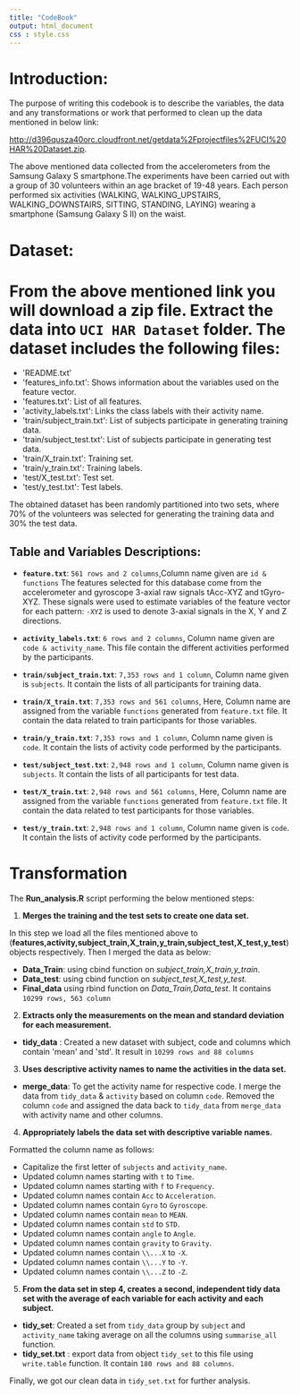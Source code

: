 ```yaml
---
title: "CodeBook"
output: html_document
css : style.css
---
```


# **Introduction**:

The purpose of writing this codebook is to describe the variables, the data and any transformations or work that performed to clean up the data mentioned in below link:

<http://d396qusza40orc.cloudfront.net/getdata%2Fprojectfiles%2FUCI%20HAR%20Dataset.zip>.

The above mentioned data collected from the accelerometers from the Samsung Galaxy S smartphone.The experiments have been carried out with a group of 30 volunteers within an age bracket of 19-48 years. Each person performed six activities (WALKING, WALKING_UPSTAIRS, WALKING_DOWNSTAIRS, SITTING, STANDING, LAYING) wearing a smartphone (Samsung Galaxy S II) on the waist. 

# **Dataset**:
From the above mentioned link you will download a zip file. Extract the data into `UCI HAR Dataset` folder.
The dataset includes the following files:
=========================================

* 'README.txt'
* 'features_info.txt': Shows information about the variables used on the feature vector.
* 'features.txt': List of all features.
* 'activity_labels.txt': Links the class labels with their activity name.
* 'train/subject_train.txt': List of subjects participate in generating training data.
* 'train/subject_test.txt': List of subjects participate in generating test data.
* 'train/X_train.txt': Training set.
* 'train/y_train.txt': Training labels.
* 'test/X_test.txt': Test set.
* 'test/y_test.txt': Test labels.

The obtained dataset has been randomly partitioned into two sets, where 70% of the volunteers was selected for generating the training data and 30% the test data.

## **Table and Variables Descriptions**:

*   **`feature.txt`**: `561 rows and 2 columns`,Column name given are `id & functions`
The features selected for this database come from the accelerometer and gyroscope 3-axial raw signals tAcc-XYZ and tGyro-XYZ. These signals were used to estimate variables of the feature vector for each pattern: `-XYZ` is used to denote 3-axial signals in the X, Y and Z directions.

*   **`activity_labels.txt`**: `6 rows and 2 columns`, Column name given are `code & activity_name`. This file contain the different activities performed by the participants.

*   **`train/subject_train.txt`**: `7,353 rows and 1 column`, Column name given is `subjects`. It contain the lists of all participants for training data.

*   **`train/X_train.txt`**: `7,353 rows and 561 columns`, Here, Column name are assigned from the variable `functions` generated from `feature.txt` file. It contain the data related to train participants for those variables.

*   **`train/y_train.txt`**: `7,353 rows and 1 column`, Column name given is `code`. It contain the lists of activity code performed by the participants.

*   **`test/subject_test.txt`**: `2,948 rows and 1 column`, Column name given is `subjects`. It contain the lists of all participants for test data.

*   **`test/X_train.txt`**: `2,948 rows and 561 columns`, Here, Column name are assigned from the variable `functions` generated from `feature.txt` file. It contain the data related to test participants for those variables.

*   **`test/y_train.txt`**: `2,948 rows and 1 column`, Column name given is `code`. It contain the lists of activity code performed by the participants.

# **Transformation**

The **Run_analysis.R** script performing the below mentioned steps:

1. **Merges the training and the test sets to create one data set.**

In this step we load all the files mentioned above to (**features,activity,subject_train,X_train,y_train,subject_test,X_test,y_test**) objects respectively.
Then I merged the data as below: 

  * **Data_Train**: using cbind function on *subject_train,X_train,y_train*.
  * **Data_test**:  using cbind function on *subject_test,X_test,y_test*.
  * **Final_data**  using rbind function on *Data_Train,Data_test*. It contains `10299 rows, 563 column`


2. **Extracts only the measurements on the mean and standard deviation for each measurement.**

  * **tidy_data** : Created a new dataset with subject, code and columns which contain 'mean' and 'std'.                      It result in `10299 rows and 88 columns`

3. **Uses descriptive activity names to name the activities in the data set.**
    
  * **merge_data**: To get the activity name for respective code. I merge the data from `tidy_data` &                         `activity` based on column `code`. Removed the column `code` and assigned the data                        back to `tidy_data` from `merge_data` with activity name and other columns.
  
4. **Appropriately labels the data set with descriptive variable names.**
    
  Formatted the column name as follows:
  
  *   Capitalize the first letter of `subjects` and `activity_name`.
  *   Updated column names starting with `t` to `Time`.
  *   Updated column names starting with `f` to `Frequency`.
  *   Updated column names contain `Acc` to `Acceleration`.
  *   Updated column names contain `Gyro` to `Gyroscope`.
  *   Updated column names contain `mean` to `MEAN`.
  *   Updated column names contain `std` to `STD`.
  *   Updated column names contain `angle` to `Angle`.
  *   Updated column names contain `gravity` to `Gravity`.
  *   Updated column names contain `\\...X` to `-X`.
  *   Updated column names contain `\\...Y` to `-Y`.
  *   Updated column names contain `\\...Z` to `-Z`.
  
5.  **From the data set in step 4, creates a second, independent tidy data set with the average of each         variable for each activity and each subject.**

  *   **tidy_set**: Created a set from `tidy_data` group by `subject` and `activity_name` taking average                      on all the columns using `summarise_all` function. 
  *   **tidy_set.txt** : export data from object `tidy_set` to this file using `write.table` function. It                          contain `180 rows and 88 columns`.

Finally, we got our clean data in `tidy_set.txt` for further analysis.
